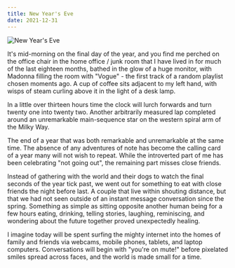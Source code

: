 ```yaml
---
title: New Year's Eve
date: 2021-12-31
---
```


![New Year's Eve](https://source.unsplash.com/X6cChncECA8/1600x900)

It's mid-morning on the final day of the year, and you find me perched on the office chair in the home office / junk room that I have lived in for much of the last eighteen months, bathed in the glow of a huge monitor, with Madonna filling the room with "Vogue" - the first track of a random playlist chosen moments ago. A cup of coffee sits adjacent to my left hand, with wisps of steam curling above it in the light of a desk lamp.

In a little over thirteen hours time the clock will lurch forwards and turn twenty one into twenty two. Another arbitrarily measured lap completed around an unremarkable main-sequence star on the western spiral arm of the Milky Way.

The end of a year that was both remarkable and unremarkable at the same time. The absence of any adventures of note has become the calling card of a year many will not wish to repeat. While the introverted part of me has been celebrating "not going out", the remaining part misses close friends.

Instead of gathering with the world and their dogs to watch the final seconds of the year tick past, we went out for something to eat with close friends the night before last. A couple that live within shouting distance, but that we had not seen outside of an instant message conversation since the spring. Something as simple as sitting opposite another human being for a few hours eating, drinking, telling stories, laughing, reminiscing, and wondering about the future together proved unexpectedly healing.

I imagine today will be spent surfing the mighty internet into the homes of family and friends via webcams, mobile phones, tablets, and laptop computers. Conversations will begin with "you're on mute!" before pixelated smiles spread across faces, and the world is made small for a time.
